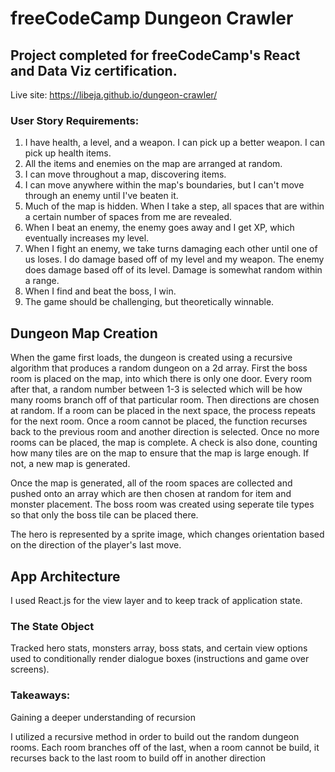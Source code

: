 # freeCodeCamp Dungeon Crawler

## Project completed for freeCodeCamp's React and Data Viz certification.

Live site: https://libeja.github.io/dungeon-crawler/

### User Story Requirements:
1. I have health, a level, and a weapon. I can pick up a better weapon. I can pick up health items.
2. All the items and enemies on the map are arranged at random.
3. I can move throughout a map, discovering items.
4. I can move anywhere within the map's boundaries, but I can't move through an enemy until I've beaten it.
5. Much of the map is hidden. When I take a step, all spaces that are within a certain number of spaces from me are revealed.
6. When I beat an enemy, the enemy goes away and I get XP, which eventually increases my level.
7. When I fight an enemy, we take turns damaging each other until one of us loses. I do damage based off of my level and my weapon. The enemy does damage based off of its level. Damage is somewhat random within a range.
8. When I find and beat the boss, I win.
9. The game should be challenging, but theoretically winnable.

## Dungeon Map Creation

When the game first loads, the dungeon is created using a recursive algorithm that produces a random dungeon on a 2d array. First the boss room is placed on the map, into which there is only one door. Every room after that, a random number between 1-3 is selected which will be how many rooms branch off of that particular room. Then directions are chosen at random. If a room can be placed in the next space, the process repeats for the next room. Once a room cannot be placed, the function recurses back to the previous room and another direction is selected. Once no more rooms can be placed, the map is complete. A check is also done, counting how many tiles are on the map to ensure that the map is large enough. If not, a new map is generated.

Once the map is generated, all of the room spaces are collected and pushed onto an array which are then chosen at random for item and monster placement. The boss room was created using seperate tile types so that only the boss tile can be placed there.

The hero is represented by a sprite image, which changes orientation based on the direction of the player's last move.

## App Architecture
I used React.js for the view layer and to keep track of application state.

### The State Object
Tracked hero stats, monsters array, boss stats, and certain view options used to conditionally render dialogue boxes (instructions and game over screens).


### Takeaways:
Gaining a deeper understanding of recursion

I utilized a recursive method in order to build out the random dungeon rooms. Each room branches off of the last, when a room cannot be build, it recurses back to the last room to build off in another direction
